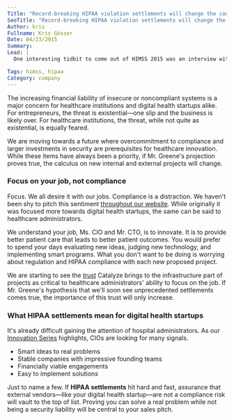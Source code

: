 ```yaml
---
Title: "Record-breaking HIPAA violation settlements will change the compliance calculus"
SeoTitle: "Record-breaking HIPAA violation settlements will change the compliance calculus"
Author: kris
Fullname: Kris Gösser
Date: 04/23/2015
Summary: 
Lead: |
  One interesting tidbit to come out of HIMSS 2015 was an interview with Adam Greene, who formally worked out of the Department of Health and Human Services' Office for Civil Rights (OCR). Initially covered by [GovInfoSecurity](http://www.govinfosecurity.com/interviews/could-big-hipaa-settlements-be-coming-i-2633), Mr. Greene hinted that the **largest HIPAA violation settlements we've ever seen could emerge later this year**. The interview was recorded, and is worth a listen for those interested.

Tags: himss, hipaa
Category: company
---
```

The increasing financial liability of insecure or noncompliant systems is a major concern for healthcare institutions and digital health startups alike. For entrepreneurs, the threat is existential—one slip and the business is likely over. For healthcare institutions, the threat, while not quite as existential, is equally feared.

We are moving towards a future where overcommitment to compliance and larger investments in security are prerequisites for healthcare innovation. While these items have always been a priority, if Mr. Greene's projection proves true, the calculus on new internal and external projects will change.

### Focus on your job, not compliance

Focus. We all desire it with our jobs. Compliance is a distraction. We haven't been shy to pitch this sentiment [throughout our website](https://catalyze.io/paas). While originally it was focused more towards digital health startups, the same can be said to healthcare administrators.

We understand your job, Ms. CIO and Mr. CTO, is to innovate. It is to provide better patient care that leads to better patient outcomes. You would prefer to spend your days evaluating new ideas, judging new technology, and implementing smart programs. What you don't want to be doing is worrying about regulation and HIPAA compliance with each new proposed project.

We are starting to see the [trust](https://catalyze.io/compliance) Catalyze brings to the infrastructure part of projects as critical to healthcare administrators' ability to focus on the job. If Mr. Greene's hypothesis that we'll soon see unprecedented settlements comes true, the importance of this trust will only increase.

### What HIPAA settlements mean for digital health startups

It's already difficult gaining the attention of hospital administrators. As our [Innovation Series](https://catalyze.io/innovation) highlights, CIOs are looking for many signals.

* Smart ideas to real problems
* Stable companies with impressive founding teams
* Financially viable engagements
* Easy to implement solutions

Just to name a few. If **HIPAA settlements** hit hard and fast, assurance that external vendors—like your digital health startup—are not a compliance risk will vault to the top of list. Proving you can solve a real problem while not being a security liability will be central to your sales pitch.

